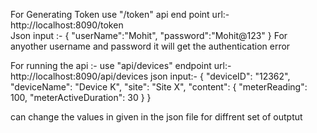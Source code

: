 For Generating Token 
use "/token" api end point 
url:- http://localhost:8090/token   
Json input :- {
    "userName":"Mohit",
    "password":"Mohit@123"
}
For anyother username and password it will get the authentication error 

For running the api :-
use "api/devices" endpoint
url:- http://localhost:8090/api/devices
json input:-
{
    "deviceID": "12362",
    "deviceName": "Device K",
    "site": "Site X",
    "content": {
        "meterReading": 100,
        "meterActiveDuration": 30
    }
}

can change the values in given in the json file for diffrent set of outptut
